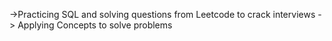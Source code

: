 ->Practicing SQL and solving questions from Leetcode to crack interviews
-> Applying Concepts to solve problems
